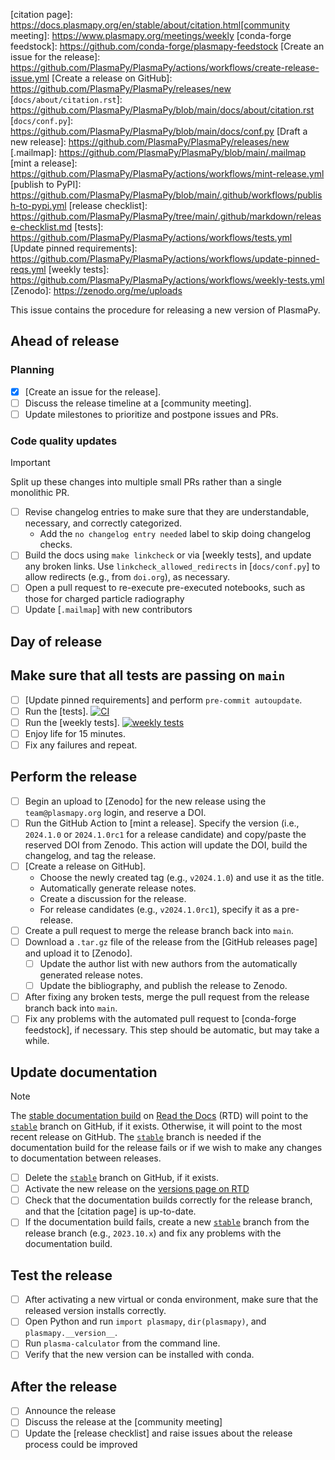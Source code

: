 [citation page]: https://docs.plasmapy.org/en/stable/about/citation.html[community meeting]: https://www.plasmapy.org/meetings/weekly
[conda-forge feedstock]: https://github.com/conda-forge/plasmapy-feedstock
[Create an issue for the release]: https://github.com/PlasmaPy/PlasmaPy/actions/workflows/create-release-issue.yml
[Create a release on GitHub]: https://github.com/PlasmaPy/PlasmaPy/releases/new
[`docs/about/citation.rst`]: https://github.com/PlasmaPy/PlasmaPy/blob/main/docs/about/citation.rst
[`docs/conf.py`]: https://github.com/PlasmaPy/PlasmaPy/blob/main/docs/conf.py
[Draft a new release]: https://github.com/PlasmaPy/PlasmaPy/releases/new
[.mailmap]: https://github.com/PlasmaPy/PlasmaPy/blob/main/.mailmap
[mint a release]: https://github.com/PlasmaPy/PlasmaPy/actions/workflows/mint-release.yml
[publish to PyPI]: https://github.com/PlasmaPy/PlasmaPy/blob/main/.github/workflows/publish-to-pypi.yml
[release checklist]: https://github.com/PlasmaPy/PlasmaPy/tree/main/.github/markdown/release-checklist.md
[tests]: https://github.com/PlasmaPy/PlasmaPy/actions/workflows/tests.yml
[Update pinned requirements]: https://github.com/PlasmaPy/PlasmaPy/actions/workflows/update-pinned-reqs.yml
[weekly tests]: https://github.com/PlasmaPy/PlasmaPy/actions/workflows/weekly-tests.yml
[Zenodo]: https://zenodo.org/me/uploads

This issue contains the procedure for releasing a new version of PlasmaPy.

## Ahead of release

### Planning

 - [x] [Create an issue for the release].
 - [ ] Discuss the release timeline at a [community meeting].
 - [ ] Update milestones to prioritize and postpone issues and PRs.

<!-- We have had less need of a feature freeze as the package has become more mature, but we may wish to add this back in the future.
 - [ ] About three weeks before a minor or major release, announce that a feature freeze will occur one week before the anticipated release date. Only pull requests with a limited scope that do not significantly change functionality should be merged during the feature freeze.
 - [ ] Begin a code freeze about two weekdays before a release. Only bugfixes and pull requests that are directly related to the release should be merged during the code freeze.
-->

### Code quality updates

> [!IMPORTANT]
> Split up these changes into multiple small PRs rather than a single monolithic PR.

 - [ ] Revise changelog entries to make sure that they are understandable, necessary, and correctly categorized.
   - Add the `no changelog entry needed` label to skip doing changelog checks.
 - [ ] Build the docs using `make linkcheck` or via [weekly tests], and update any broken links. Use `linkcheck_allowed_redirects` in [`docs/conf.py`] to allow redirects (e.g., from `doi.org`), as necessary.
 - [ ] Open a pull request to re-execute pre-executed notebooks, such as those for charged particle radiography <!-- automate this step? -->
 - [ ] Update [`.mailmap`] with new contributors <!-- delete this file? -->

## Day of release

## Make sure that all tests are passing on `main`

 - [ ] [Update pinned requirements] and perform `pre-commit autoupdate`.
 - [ ] Run the [tests]. [![CI](https://github.com/PlasmaPy/PlasmaPy/actions/workflows/tests.yml/badge.svg?branch=main)](https://github.com/PlasmaPy/PlasmaPy/actions/workflows/tests.yml)
 - [ ] Run the [weekly tests]. [![weekly tests](https://github.com/PlasmaPy/PlasmaPy/actions/workflows/weekly-tests.yml/badge.svg?branch=main)](https://github.com/PlasmaPy/PlasmaPy/actions/workflows/weekly-tests.yml)
 - [ ] Enjoy life for 15 minutes.
 - [ ] Fix any failures and repeat.

## Perform the release

 - [ ] Begin an upload to [Zenodo] for the new release using the `team@plasmapy.org` login, and reserve a DOI.
 - [ ] Run the GitHub Action to [mint a release]. Specify the version (i.e., `2024.1.0` or `2024.1.0rc1` for a release candidate) and copy/paste the reserved DOI from Zenodo.  This action will update the DOI, build the changelog, and tag the release.
 - [ ] [Create a release on GitHub].
   - Choose the newly created tag (e.g., `v2024.1.0`) and use it as the title.
   - Automatically generate release notes.
   - Create a discussion for the release.
   - For release candidates (e.g., `v2024.1.0rc1`), specify it as a pre-release.
 - [ ] Create a pull request to merge the release branch back into `main`. <!-- Automate this step? -->
 - [ ] Download a `.tar.gz` file of the release from the [GitHub releases page] and upload it to [Zenodo].
   - [ ] Update the author list with new authors from the automatically generated release notes.
   - [ ] Update the bibliography, and publish the release to Zenodo.
 - [ ] After fixing any broken tests, merge the pull request from the release branch back into `main`.
 - [ ] Fix any problems with the automated pull request to [conda-forge feedstock], if necessary. This step should be automatic, but may take a while.

## Update documentation

[stable documentation build]: https://docs.plasmapy.org/en/stable
[`stable`]: https://github.com/PlasmaPy/PlasmaPy/tree/stable
[Read the Docs]: https://readthedocs.org/projects/plasmapy
[versions page on RTD]: https://readthedocs.org/projects/plasmapy/versions/

<!-- This section of the checklist may need revision. -->

> [!NOTE]
> The [stable documentation build] on [Read the Docs] (RTD) will point to the [`stable`] branch on GitHub, if it exists. Otherwise, it will point to the most recent release on GitHub. The [`stable`] branch is needed if the documentation build for the release fails or if we wish to make any changes to documentation between releases.

 - [ ] Delete the [`stable`] branch on GitHub, if it exists.
 - [ ] Activate the new release on the [versions page on RTD]
 - [ ] Check that the documentation builds correctly for the release branch, and that the [citation page] is up-to-date.
 - [ ] If the documentation build fails, create a new [`stable`] branch from the release branch (e.g., `2023.10.x`) and fix any problems with the documentation build.

## Test the release

 - [ ] After activating a new virtual or conda environment,  make sure that the released version installs correctly.
 - [ ] Open Python and run `import plasmapy`, `dir(plasmapy)`, and `plasmapy.__version__`.
 - [ ] Run `plasma-calculator` from the command line.
 - [ ] Verify that the new version can be installed with conda.

## After the release

 - [ ] Announce the release
 - [ ] Discuss the release at the [community meeting]
 - [ ] Update the [release checklist] and raise issues about the release process could be improved
